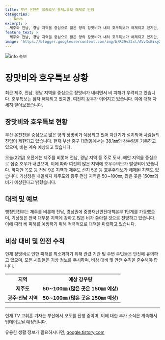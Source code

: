 ```yaml
---
title: 부산 온천천 집중호우 통제…특보 해제로 안정
categories:
  - News
excerpt: >
  제주와 전남, 경남 지역을 중심으로 많은 양의 장맛비가 내려 호우특보가 해제되고 있지만, 여전히 비가 이어지고 있습니다. 장맛비로 인한 피해 발생은 아직 파악되지 않았으나, 앞으로도 비가 이어질 예상이며, 행정안전부는 대책을 도모하고 있습니다. 기상청은 내일까지 제주도와 광주, 전남지역 등을 중심으로 50∼150mm의 강한 비가 예상됩니다. 호우특보 상황 변화와 대비책에 주목이 필요합니다. (150자)
feature_text: >
  제주와 전남, 경남 지역을 중심으로 많은 양의 장맛비가 내려 호우특보가 해제되고 있지만, 여전히 비가 이어지고 있습니다. 장맛비로 인한 피해 발생은 아직 파악되지 않았으나, 앞으로도 비가 이어질 예상이며, 행정안전부는 대책을 도모하고 있습니다. 기상청은 내일까지 제주도와 광주, 전남지역 등을 중심으로 50∼150mm의 강한 비가 예상됩니다. 호우특보 상황 변화와 대비책에 주목이 필요합니다. (150자)
image: 'https://blogger.googleusercontent.com/img/b/R29vZ2xl/AVvXsEixyZcFfHzMRdzZMjFBmAUKJYCLCGyLL1o632UiGVXcaFdKo_bkvkuCioo0uUKlGfBVcT3P84aROyZIXSBEx3Aw5nCQ3pTgDom1WDC4m8eifvWiAmWEEVb4x6G_l8C0QH225ldMjyaFvpxGEBGNO37VmDTDMHGhJPq73UglMfDca1-0aw/s1600/blogspot.png'
---
```


<p><img src="https://blogger.googleusercontent.com/img/b/R29vZ2xl/AVvXsEixyZcFfHzMRdzZMjFBmAUKJYCLCGyLL1o632UiGVXcaFdKo_bkvkuCioo0uUKlGfBVcT3P84aROyZIXSBEx3Aw5nCQ3pTgDom1WDC4m8eifvWiAmWEEVb4x6G_l8C0QH225ldMjyaFvpxGEBGNO37VmDTDMHGhJPq73UglMfDca1-0aw/s1600/blogspot.png" alt="info 속보" /></p>

<h1 data-ke-size="size26">장맛비와 호우특보 상황</h1>

<p data-ke-size="size16">최근 제주, 전남, 경남 지역을 중심으로 장맛비가 내리면서 비 피해가 우려되고 있습니다. 호우특보는 점차 해제되고 있지만, 여전히 강우가 이어지고 있습니다. 이에 대해 자세히 알아보겠습니다.</p>

<h2 data-ke-size="size24">장맛비와 호우특보 현황</h2>

<p data-ke-size="size16">부산 온천천을 중심으로 많은 양의 장맛비가 예상되고 있어 차단기가 설치되어 사람들의 진입이 제한되고 있습니다. 현재 부산 중구 대청동에서는 38.1㎜의 강수량을 기록하고 있으며, 비는 계속 예상되고 있습니다.</p>

<p data-ke-size="size16">오늘(22일) 오전에는 제주를 비롯해 전남, 경남 지역 등 주로 도서, 해안 지역을 중심으로 집중 호우가 내렸으며, 이에 따라 여전히 많은 지역에 호우주의보가 발령되어 있습니다. 하지만 목포 등 전남 9곳 지역과 제주도 산지 5곳 등 호우주의보가 해제된 지역도 있습니다. 기상청은 내일까지 제주도와 광주·전남 지역은 50∼100㎜, 많은 곳은 150㎜의 비가 예상된다고 밝혔습니다.</p>

<h2 data-ke-size="size24">대책 및 예보</h2>

<p data-ke-size="size16">행정안전부는 제주를 비롯해 전남, 경남권에 중앙재난안전대책본부 1단계를 가동했으며, 기상청은 전국 대부분 지역에 강하고 많은 비가 쏟아질 것으로 전망하고 있습니다. 이에 따라 비 피해를 예방하기 위해 적극적으로 대책을 마련하고 있습니다.</p>

<h2 data-ke-size="size24">비상 대비 및 안전 수칙</h2>

<p data-ke-size="size16">현재 장맛비로 인한 피해를 최소화하기 위해 관련 기관 및 주변 주민들은 안전에 유의하고 있으며, 모든 시민들은 기상 정보를 주시하며, 비상 대비 및 안전 수칙을 준수해야 합니다.</p>

<table>
    <tr>
        <th>지역</th>
        <th>예상 강우량</th>
    </tr>
    <tr>
        <td style="text-align: center; height: 17px;"><b>제주도</b></td>
        <td style="text-align: center; height: 17px;"><b>50∼100㎜ (많은 곳은 150㎜ 예상)</b></td>
    </tr>
    <tr>
        <td style="text-align: center; height: 17px;"><b>광주·전남 지역</b></td>
        <td style="text-align: center; height: 17px;"><b>50∼100㎜ (많은 곳은 150㎜ 예상)</b></td>
    </tr>
</table>

<hr>

<p data-ke-size="size16">현재 TV 고휘훈 기자는 부산에서 보도를 진행 중이며, 이에 대한 추가 소식은 계속해서 업데이트될 예정입니다.</p>
유용한 생활 정보가 필요하시다면, <a href="https://qoogle.tistory.com" rel="dofollow">qoogle.tistory.com</a>


